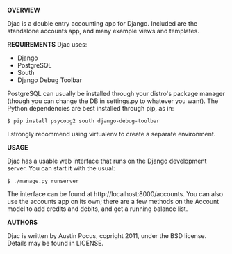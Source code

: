 **OVERVIEW**

Djac is a double entry accounting app for Django. Included are the standalone accounts app, and many example views and templates.

**REQUIREMENTS**
    Djac uses:

- Django
- PostgreSQL
- South
- Django Debug Toolbar

PostgreSQL can usually be installed through your distro's package manager (though you can change the DB in settings.py to whatever you want). The Python dependencies are best installed through pip, as in:

`$ pip install psycopg2 south django-debug-toolbar`

I strongly recommend using virtualenv to create a separate environment.

**USAGE**

Djac has a usable web interface that runs on the Django development server. You can start it with the usual:

`$ ./manage.py runserver`

The interface can be found at http://localhost:8000/accounts. You can also use the accounts app on its own; there are a few methods on the Account model to add credits and debits, and get a running balance list. 

**AUTHORS**

Djac is written by Austin Pocus, copright 2011, under the BSD license. Details may be found in LICENSE.

